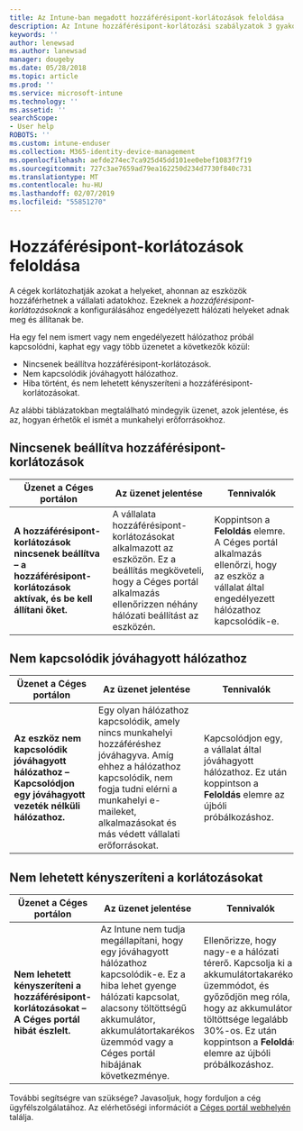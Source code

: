 ```yaml
---
title: Az Intune-ban megadott hozzáférésipont-korlátozások feloldása
description: Az Intune hozzáférésipont-korlátozási szabályzatok 3 gyakori üzenetének áttekintése és feloldásuk elsajátítása
keywords: ''
author: lenewsad
ms.author: lanewsad
manager: dougeby
ms.date: 05/28/2018
ms.topic: article
ms.prod: ''
ms.service: microsoft-intune
ms.technology: ''
ms.assetid: ''
searchScope:
- User help
ROBOTS: ''
ms.custom: intune-enduser
ms.collection: M365-identity-device-management
ms.openlocfilehash: aefde274ec7ca925d45dd101ee0ebef1083f7f19
ms.sourcegitcommit: 727c3ae7659ad79ea162250d234d7730f840c731
ms.translationtype: MT
ms.contentlocale: hu-HU
ms.lasthandoff: 02/07/2019
ms.locfileid: "55851270"
---
```

# <a name="resolve-access-point-restrictions"></a>Hozzáférésipont-korlátozások feloldása

A cégek korlátozhatják azokat a helyeket, ahonnan az eszközök hozzáférhetnek a vállalati adatokhoz.
Ezeknek a *hozzáférésipont-korlátozásoknak* a konfigurálásához engedélyezett hálózati helyeket adnak meg és állítanak be.  

Ha egy fel nem ismert vagy nem engedélyezett hálózathoz próbál kapcsolódni, kaphat egy vagy több üzenetet a következők közül:

* Nincsenek beállítva hozzáférésipont-korlátozások.
* Nem kapcsolódik jóváhagyott hálózathoz.
* Hiba történt, és nem lehetett kényszeríteni a hozzáférésipont-korlátozásokat.

 Az alábbi táblázatokban megtalálható mindegyik üzenet, azok jelentése, és az, hogyan érhetők el ismét a munkahelyi erőforrásokhoz.

## <a name="access-point-restrictions-not-set-up"></a>Nincsenek beállítva hozzáférésipont-korlátozások  
| Üzenet a Céges portálon | Az üzenet jelentése | Tennivalók                                                               
|------------------------|--------------------------|--------------------------|
| **A hozzáférésipont-korlátozások nincsenek beállítva – a hozzáférésipont-korlátozások aktívak, és be kell állítani őket.** | A vállalata hozzáférésipont-korlátozásokat alkalmazott az eszközön. Ez a beállítás megköveteli, hogy a Céges portál alkalmazás ellenőrizzen néhány hálózati beállítást az eszközén. | Koppintson a **Feloldás** elemre. A Céges portál alkalmazás ellenőrzi, hogy az eszköz a vállalat által engedélyezett hálózathoz kapcsolódik-e. |

## <a name="not-connected-to-an-approved-network"></a>Nem kapcsolódik jóváhagyott hálózathoz  

| Üzenet a Céges portálon | Az üzenet jelentése | Tennivalók                                                                   
|------------------------|-----------------------------------|--------------------------|
| **Az eszköz nem kapcsolódik jóváhagyott hálózathoz – Kapcsolódjon egy jóváhagyott vezeték nélküli hálózathoz.** | Egy olyan hálózathoz kapcsolódik, amely nincs munkahelyi hozzáféréshez jóváhagyva. Amíg ehhez a hálózathoz kapcsolódik, nem fogja tudni elérni a munkahelyi e-maileket, alkalmazásokat és más védett vállalati erőforrásokat. | Kapcsolódjon egy, a vállalat által jóváhagyott hálózathoz. Ez után koppintson a **Feloldás** elemre az újbóli próbálkozáshoz. |

## <a name="restrictions-couldnt-be-enforced"></a>Nem lehetett kényszeríteni a korlátozásokat  

| Üzenet a Céges portálon | Az üzenet jelentése | Tennivalók                                                                      
|------------------------|-----------------------------------|--------------------------|
| **Nem lehetett kényszeríteni a hozzáférésipont-korlátozásokat – A Céges portál hibát észlelt.** | Az Intune nem tudja megállapítani, hogy egy jóváhagyott hálózathoz kapcsolódik-e. Ez a hiba lehet gyenge hálózati kapcsolat, alacsony töltöttségű akkumulátor, akkumulátortakarékos üzemmód vagy a Céges portál hibájának következménye. | Ellenőrizze, hogy nagy-e a hálózati térerő. Kapcsolja ki a akkumulátortakarékos üzemmódot, és győződjön meg róla, hogy az akkumulátor töltöttsége legalább 30%-os. Ez után koppintson a **Feloldás** elemre az újbóli próbálkozáshoz. 

További segítségre van szüksége? Javasoljuk, hogy forduljon a cég ügyfélszolgálatához. Az elérhetőségi információt a [Céges portál webhelyén](https://portal.manage.microsoft.com/#HelpDeskDialog) találja.

